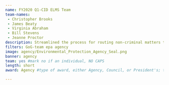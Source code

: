 ```yaml
---
name: FY2020 Q1-CID ELMS Team
team-names: 
 - Christopher Brooks
 - James Beaty
 - Virginia Abraham
 - Bill Stevens
 - Jeanne Proctor
description: Streamlined the process for routing non-criminal matters to civil staff at EPA. Their efforts reduced the process from six steps to two, saving desk officers up to two hours per day.
filters: GoG-team epa agency
image: agency/Environmental_Protection_Agency_Seal.png
banner: agency
team: yes #mark no if an individual, NO CAPS 
length: short
award: Agency #type of award, either Agency, Council, or President's; this is case sensitive so make sure to match the options listed exactly. This section generates the format of the card

---
```

